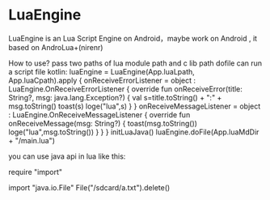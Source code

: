 # LuaEngine
LuaEngine is an Lua Script Engine on Android，maybe work on Android , it based on AndroLua+(nirenr)

How to use?
pass two paths of lua module path and c lib path
dofile can run a script file
kotlin:
luaEngine = LuaEngine(App.luaLpath, App.luaCpath).apply {
                onReceiveErrorListener = object : LuaEngine.OnReceiveErrorListener {
                    override fun onReceiveError(title: String?, msg: java.lang.Exception?) {
                        val s=title.toString() + ":" + msg.toString()
                        toast(s)
                        loge("lua",s)
                    }
                }
                onReceiveMessageListener = object : LuaEngine.OnReceiveMessageListener {
                    override fun onReceiveMessage(msg: String?) {
                        toast(msg.toString())
                        loge("lua",msg.toString())
                    }
                }
            }
            initLuaJava()
            luaEngine.doFile(App.luaMdDir + "/main.lua")
			
			
you can use java api in lua like this:

require "import"

import "java.io.File"
File("/sdcard/a.txt").delete()